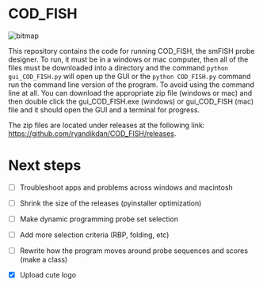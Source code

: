 # COD_FISH

![bitmap](https://user-images.githubusercontent.com/65059714/232589678-d63a20d7-d645-4167-9fb0-f9ca5d9bcf40.png)

This repository contains the code for running COD_FISH, the smFISH probe designer. To run, it must be in a windows or mac computer, then all of the files must be downloaded into a directory and the command `python gui_COD_FISH.py` will open up the GUI or the `python COD_FISH.py` command run the command line version of the program. To avoid using the command line at all. You can download the appropriate zip file (windows or mac) and then double click the gui_COD_FISH.exe (windows) or gui_COD_FISH (mac) file and it should open the GUI and a terminal for progress.

The zip files are located under releases at the following link: https://github.com/ryandikdan/COD_FISH/releases.

# Next steps

- [ ] Troubleshoot apps and problems across windows and macintosh
- [ ] Shrink the size of the releases (pyinstaller optimization)
- [ ] Make dynamic programming probe set selection
- [ ] Add more selection criteria (RBP, folding, etc)
- [ ] Rewrite how the program moves around probe sequences and scores (make a class)
- [x] Upload cute logo

